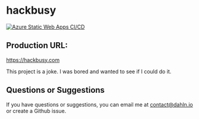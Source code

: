 # hackbusy

[![Azure Static Web Apps CI/CD](https://github.com/dahln/hackbusy/actions/workflows/azure-static-web-apps-thankful-island-0efa84510.yml/badge.svg)](https://github.com/dahln/hackbusy/actions/workflows/azure-static-web-apps-thankful-island-0efa84510.yml)

## Production URL: 
https://hackbusy.com

This project is a joke. I was bored and wanted to see if I could do it.

## Questions or Suggestions
If you have questions or suggestions, you can email me at contact@dahln.io or create a Github issue.
